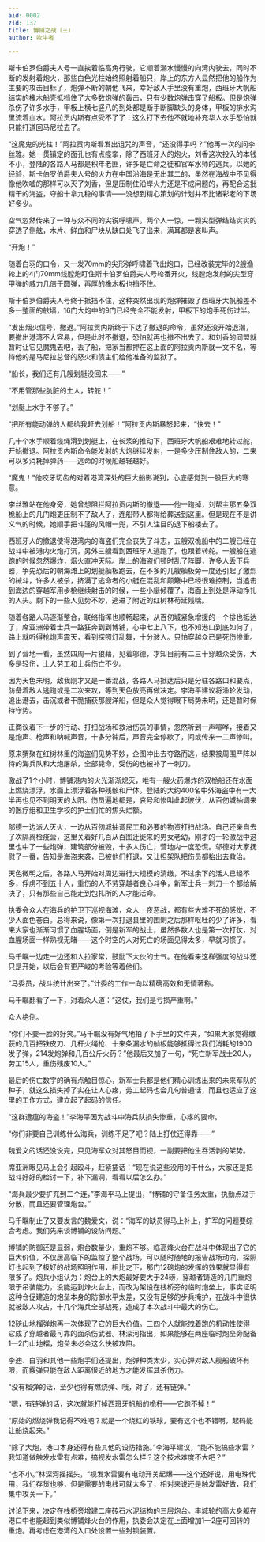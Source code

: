 ```yaml
---
aid: 0002
zid: 137
title: 博铺之战（三）
author: 吹牛者

---
```




  斯卡伯罗伯爵夫人号一直挨着临高角行驶，它顺着潮水慢慢的向湾内驶去，同时不断的发射着炮火，那些白色光柱始终照射着船只，岸上的东方人显然把他的船作为主要的攻击目标了，炮弹不断的朝他飞来，幸好敌人手里没有重炮，西班牙大帆船结实的橡木船壳抵挡住了大多数炮弹的轰击，只有少数炮弹击穿了船板。但是炮弹杀伤了许多水手，甲板上横七竖八的到处都是断手断脚缺头的身体，甲板的排水沟里流着血水。阿拉贡内斯有点受不了了：这么打下去他不就地补充华人水手恐怕就只能打道回马尼拉去了。

  “这魔鬼的光柱！”阿拉贡内斯看发出诅咒的声音，“还没得手吗？”他再一次的问李丝雅。她一贯镇定的面孔也有点痉挛，除了西班牙人的炮火，刘香这次投入的本钱不小，登陆的各路人马都是积年老匪，许多是亡命之徒和官军水师的逃兵。以她的经验，斯卡伯罗伯爵夫人号的火力在中国沿海是无出其二的，虽然在海战中不见得像他吹嘘的那样可以灭了刘香，但是压制住沿岸火力还是不成问题的，再配合这批精干的海盗，夺船十拿九稳的事情——没想到精心策划的计划并不比诸彩老的下场好多少。

  空气忽然传来了一种与众不同的尖锐呼啸声。两个人一惊，一颗尖型弹结结实实的穿透了侧舷，木片、鲜血和尸块从缺口处飞了出来，满耳都是哀叫声。

  “开炮！”

  随着白羽的口令，又一发70mm的尖形弹呼啸着飞出炮口，已经改装完毕的2艘渔轮上的4门70mm线膛炮盯住斯卡伯罗伯爵夫人号轮番开火，线膛炮发射的尖型穿甲弹的威力几倍于圆弹，再厚的橡木板也挡不住。

  斯卡伯罗伯爵夫人号终于抵挡不住，这种突然出现的炮弹摧毁了西班牙大帆船差不多一整面的舷墙，16门大炮中的9门已经完全不能发射，甲板下的炮手死伤过半。

  “发出烟火信号，撤退。”阿拉贡内斯终于下达了撤退的命令，虽然还没开始退潮，要撤出港湾不大容易，但是此时不撤退，恐怕就再也撤不出去了。和刘香的同盟就暂时让它见魔鬼去吧，丢了船，把家当都押在这上面的阿拉贡内斯就一文不名，等待他的是马尼拉总督的怒火和债主们给他准备的监狱了。

  “船长，我们还有几艘划艇没回来——”

  “不用管那些肮脏的土人，转舵！”

  “划艇上水手不够了。”

  “把所有能动弹的人都给我赶去划船！”阿拉贡内斯暴怒起来，“快去！”

  几十个水手顺着缆绳滑到划艇上，在长浆的推动下，西班牙大帆船艰难地转过舵，开始撤退。阿拉贡内斯命令能发射的大炮继续发射，一是多少压制住敌人的，二来可以多消耗掉弹药——逃命的时候船越轻越好。

  “魔鬼！”他咬牙切齿的对着港湾深处的巨大船影说到，心底感觉到一股巨大的寒意。

  李丝雅站在他身旁，她曾想阻拦阿拉贡内斯的撤退——他一跑掉，刘帮主那五条双桅船上的几门炮更压制不了敌人了，连船带人都得给葬送到这里。但是现在不是讲义气的时候，她顺手把斗篷的风帽一兜，不引人注目的退下船楼去了。

  西班牙人的撤退使得港湾内的海盗们完全丧失了斗志，五艘双桅船中的二艘已经在战斗中被港内火炮打沉，另外三艘看到西班牙人逃跑了，也跟着转舵。一艘船在逃跑的时候忽然爆炸，烟火直冲天际。岸上的海盗们顿时乱了阵脚，许多人丢下兵器，争先恐后的朝海滩上的划艇舢板跑去，在不多的几艘舢板旁一度还引起了激烈的械斗，许多人被杀，挤满了逃命者的小艇在混乱和颠簸中已经很难控制，当追击到海边的穿越军用步枪继续射击的时候，一些小艇倾覆了，海面上到处是浮动挣扎的人头。剩下的一些人见势不妙，逃进了附近的红树林苟延残喘。

  随着各路人马逐渐整合，联络指挥也顺畅起来，从百仞城紧急增援的一个排也抵达了，席亚洲带着士兵一路狂奔到到博铺，心中七上八下，也不知港口到底如何了，路上就听得枪炮声震天，看到探照灯乱舞，十分骇人。只怕穿越众已是死伤惨重。

  到了营地一看，虽然四周一片狼藉，见着邬德，才知目前有二三十穿越众受伤，大多是轻伤，土人劳工和士兵伤亡不少。

  因为天色未明，敌我刚才又是一番混战，各路人马抵达后只是分驻各路口和要点，防备着敌人逃跑或是二次来攻，等到天色放亮再做决定。李海平建议将渔轮发动，追出港去，击沉或者干脆捕获那艘洋船，但是众人觉得眼下局势未明，还是暂时保持守势。

  正商议着下一步的行动、打扫战场和救治伤员的事情，忽然听到一声喧哗，接着又是炮声、枪声和呐喊声音，十多分钟后，声音完全停歇了，间或传来一二声惨叫。

  原来猬聚在红树林里的海盗们见势不妙，企图冲出去夺路而逃，结果被周围严阵以待的海兵队和大炮屠杀，全部毙命，受伤的也被补了一刺刀。

  激战了1个小时，博铺港内的火光渐渐熄灭，唯有一艘火药爆炸的双桅船还在水面上燃烧漂浮，水面上漂浮着各种残骸和尸体。登陆的大约400名中外海盗中有一大半再也见不到明天的太阳。伤员遍地都是，哀号和惨叫此起彼伏，从百仞城抽调来的医疗组和卫生学校的护士们忙的焦头烂额。

  邬德一边派人灭火，一边从百仞城抽调民工和必要的物资打扫战场。自己还亲自去了次隔离检疫营，这里关着好几百从百图迁徙来的男女老幼，刚才的一轮激战中这里也中了一些炮弹，建筑部分被毁，十多人伤亡，营地内一度恐慌。邬德对大家抚慰了一番，告知是海盗来袭，已被他们打退，又让担架队把伤员都抬出去救治。

  天色微明之后，各路人马开始对周边进行大规模的清缴，不过余下的活人已经不多，俘虏不到五十人，重伤的人不劳穿越者良心斗争，新军士兵一刺刀一个都给解决了，只有那些自己能走到包扎所的人才能活命。

  执委会众人在海兵的护卫下巡视海滩，众人一夜恶战，都有些大难不死的感觉，不少人面色苍白。总得来说，像第一次打退县里的围剿之后那样呕吐的少了许多，看来大家也渐渐习惯了血腥场面，倒是新军的战士，虽然多数人也是第一次打仗，对血腥场面一样熟视无睹——这个时空的人对死亡的场面见得太多，早就习惯了。

  马千瞩一边走一边还和人拉家常，鼓励下大伙的士气。在他看来这样强度的战斗还只是开始，以后会有更严峻的考验等着他们。

  “马委员，战斗统计出来了。”计委的工作一向以精确高效和无情著称。

  马千瞩翻看了一下，对着众人道：“这仗，我们是亏损严重啊。”

  众人绝倒。

  “你们不要一脸的好笑。”马千瞩没有好气地拍了下手里的文件夹，“如果大家觉得缴获的几百把铁皮刀、几杆火绳枪、十来条漏水的舢板能够抵得过我们消耗的1900发子弹，214发炮弹和几百公斤火药？”他最后又加了一句，“死亡新军战士20人，劳工15人，重伤残废10人。”

  最后的伤亡数字的确有点触目惊心，新军士兵都是他们精心训练出来的未来军队的种子，就这么损失掉了实在让人心疼，劳工起码也会几句普通话，而且也适应了这里的工作方式，建立起了起码的信任。

  “这群遭瘟的海盗！”李海平因为战斗中海兵队损失惨重，心疼的要命。

  “你们非要自己训练什么海兵，训练不足了吧？陆上打仗还得靠——”

  魏爱文的话还没说完，只见海军众对其怒目而视，一副要把他生吞活剥的架势。

  席亚洲眼见马上会引起殴斗，赶紧插话：“现在说这些没用的干什么，大家还是把战斗好好的检讨一下，补下漏洞，看看以后怎么办。”

  “海兵最少要扩充到二个连，”李海平马上提出，“博铺的守备任务太重，执勤点过于分散，而且还要管理炮台。”

  马千瞩制止了又要发言的魏爱文，说：“海军的缺员得马上补上，扩军的问题要综合考虑。我们先来谈博铺的设防问题。”

  博铺的防御还是显弱，炮台数量少，重炮不够。临高烽火台在战斗中体现出了它的巨大价值，不仅居高临下的监控了整个战场，可以随时随地的报告战场动向，探照灯也起到了极好的战场照明作用，相比之下，那门12磅炮的发挥的效果就显得有限多了。炮兵小组认为：炮台上的大炮最好要大于24磅，穿越者铸造的几门重炮限于吊装能力，没能运到烽火台上，而改为架设在栈桥旁的临时炮垒上，事实证明这种仓促建造的炮垒本身的防御水平太差，又没有足够的步兵掩护，在战斗中很快就被敌人攻占，十几个海兵全部战死，造成了本次战斗中最大的伤亡。

  12磅山地榴弹炮再一次体现了它的巨大价值。三四个人就能拽着跑的机动性使得它成了穿越者最可靠的面杀伤武器。林深河指出，如果能够在两座临时炮垒旁配备1—2门山地榴，炮垒未必会这么快被攻陷。

  李迪、白羽和其他一些炮手们还提出，炮弹种类太少，实心弹对敌人舰船破坏有限，而霰弹只能在敌人距离很近的地方才能发挥其杀伤力。

  “没有榴弹的话，至少也得有燃烧弹、哦，对了，还有链弹。”

  “嗯，有链弹的话，这次就能打掉西班牙帆船的桅杆——它跑不掉！”

  “原始的燃烧弹我记得不难吧？就是一个烧红的铁球，要有这个也不错啊，起码能让船烧起来。”

  “除了大炮，港口本身还得有些其他的设防措施。”李海平建议，“能不能搞些水雷？我知道做触发水雷有点难，搞视发水雷怎么样？这个技术难度不大吧？”

  “也不小。”林深河摇摇头，“视发水雷要有电动开关起爆——这个还好说，用电珠代用，我们存货也够，但是需要的电线可就太多了，相对来说还是触发雷好做，我们集中攻关一下。”

  讨论下来，决定在栈桥旁增建二座砖石水泥结构的三层炮台。丰城轮的高大身躯在港口中也能起到类似博铺烽火台的作用，执委会决定在上面增加1—2座可回转的重炮。再考虑在港湾的入口处设置一些封锁装置。



